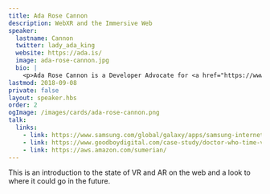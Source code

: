 ```yaml
---
title: Ada Rose Cannon
description: WebXR and the Immersive Web
speaker:
  lastname: Cannon
  twitter: lady_ada_king
  website: https://ada.is/
  image: ada-rose-cannon.jpg
  bio: |
    <p>Ada Rose Cannon is a Developer Advocate for <a href="https://www.samsung.com/uk/apps/samsung-internet/">Samsung Internet</a>, she loves building VR capable websites and is really passionate about how Virtual Reality can be the future the Web and how the web could be the future of VR!!</p>
lastmod: 2018-09-08
private: false
layout: speaker.hbs
order: 2
ogImage: /images/cards/ada-rose-cannon.png
talk:
  links:
    - link: https://www.samsung.com/global/galaxy/apps/samsung-internet/
    - link: https://www.goodboydigital.com/case-study/doctor-who-time-vortex-360o
    - link: https://aws.amazon.com/sumerian/
---
```


This is an introduction to the state of VR and AR on the web and a look to where it could go in the future.

